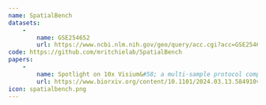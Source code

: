 ```yaml
---
name: SpatialBench
datasets:
    -
        name: GSE254652
        url: https://www.ncbi.nlm.nih.gov/geo/query/acc.cgi?acc=GSE254652
code: https://github.com/mritchielab/SpatialBench
papers:
    - 
        name: Spotlight on 10x Visium&#58; a multi-sample protocol comparison of spatial technologies
        url: https://www.biorxiv.org/content/10.1101/2024.03.13.584910v1
icon: spatialbench.png
---
```

